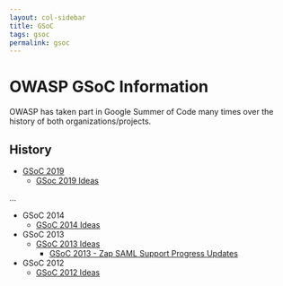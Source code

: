 ```yaml
---
layout: col-sidebar
title: GSoC
tags: gsoc
permalink: gsoc
---
```


# OWASP GSoC Information

OWASP has taken part in Google Summer of Code many times over the history of both organizations/projects.

## History

- [GSoC 2019](gsoc2019)
  - [GSoc 2019 Ideas](gsoc2019ideas)

...
- GSoC 2014
  - [GSoC 2014 Ideas](gsoc2014ideas)
- GSoC 2013
  - [GSoC 2013 Ideas](gsoc2013ideas)
    - [GSoC 2013 - Zap SAML Support Progress Updates](gsoc2013zapsaml)
- GSoC 2012
  - [GSoC 2012 Ideas](gsoc2012ideas)
